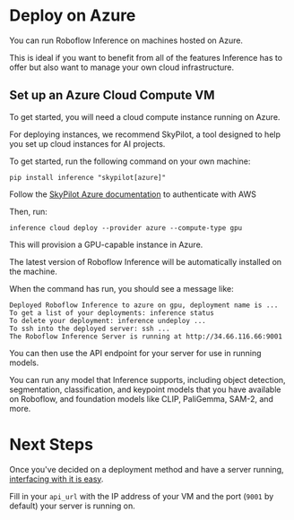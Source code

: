 # Deploy on Azure

You can run Roboflow Inference on machines hosted on Azure.

This is ideal if you want to benefit from all of the features Inference has to offer but also want to manage your own cloud infrastructure.

## Set up an Azure Cloud Compute VM

To get started, you will need a cloud compute instance running on Azure.

For deploying instances, we recommend SkyPilot, a tool designed to help you set up cloud instances for AI projects.

To get started, run the following command on your own machine:

```
pip install inference "skypilot[azure]"
```

Follow the [SkyPilot Azure documentation](https://docs.skypilot.co/en/latest/getting-started/installation.html#cloud-account-setup) to authenticate with AWS

Then, run:

```
inference cloud deploy --provider azure --compute-type gpu
```

This will provision a GPU-capable instance in Azure.

The latest version of Roboflow Inference will be automatically installed on the machine.

When the command has run, you should see a message like:

```
Deployed Roboflow Inference to azure on gpu, deployment name is ...
To get a list of your deployments: inference status
To delete your deployment: inference undeploy ...
To ssh into the deployed server: ssh ...
The Roboflow Inference Server is running at http://34.66.116.66:9001
```

You can then use the API endpoint for your server for use in running models.

You can run any model that Inference supports, including object detection, segmentation, classification, and keypoint models that you have available on Roboflow, and foundation models like CLIP, PaliGemma, SAM-2, and more.

# Next Steps

Once you've decided on a deployment method and have a server running,
[interfacing with it is easy](/start/next.md). 

Fill in your `api_url` with the IP address of your VM and the port (`9001` by default) your server is running on.